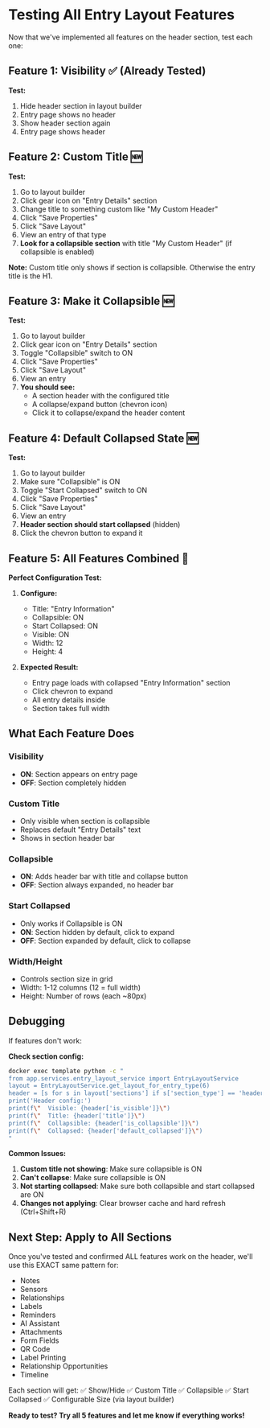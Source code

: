 # Testing All Entry Layout Features

Now that we've implemented all features on the header section, test each one:

## Feature 1: Visibility ✅ (Already Tested)

**Test:**
1. Hide header section in layout builder
2. Entry page shows no header
3. Show header section again
4. Entry page shows header

## Feature 2: Custom Title 🆕

**Test:**
1. Go to layout builder
2. Click gear icon on "Entry Details" section
3. Change title to something custom like "My Custom Header"
4. Click "Save Properties"
5. Click "Save Layout"
6. View an entry of that type
7. **Look for a collapsible section** with title "My Custom Header" (if collapsible is enabled)

**Note:** Custom title only shows if section is collapsible. Otherwise the entry title is the H1.

## Feature 3: Make it Collapsible 🆕

**Test:**
1. Go to layout builder
2. Click gear icon on "Entry Details" section
3. Toggle "Collapsible" switch to ON
4. Click "Save Properties"
5. Click "Save Layout"  
6. View an entry
7. **You should see:**
   - A section header with the configured title
   - A collapse/expand button (chevron icon)
   - Click it to collapse/expand the header content

## Feature 4: Default Collapsed State 🆕

**Test:**
1. Go to layout builder
2. Make sure "Collapsible" is ON
3. Toggle "Start Collapsed" switch to ON
4. Click "Save Properties"
5. Click "Save Layout"
6. View an entry
7. **Header section should start collapsed** (hidden)
8. Click the chevron button to expand it

## Feature 5: All Features Combined 🎯

**Perfect Configuration Test:**

1. **Configure:**
   - Title: "Entry Information"
   - Collapsible: ON
   - Start Collapsed: ON
   - Visible: ON
   - Width: 12
   - Height: 4

2. **Expected Result:**
   - Entry page loads with collapsed "Entry Information" section
   - Click chevron to expand
   - All entry details inside
   - Section takes full width

## What Each Feature Does

### Visibility
- **ON**: Section appears on entry page
- **OFF**: Section completely hidden

### Custom Title
- Only visible when section is collapsible
- Replaces default "Entry Details" text
- Shows in section header bar

### Collapsible
- **ON**: Adds header bar with title and collapse button
- **OFF**: Section always expanded, no header bar

### Start Collapsed
- Only works if Collapsible is ON
- **ON**: Section hidden by default, click to expand
- **OFF**: Section expanded by default, click to collapse

### Width/Height
- Controls section size in grid
- Width: 1-12 columns (12 = full width)
- Height: Number of rows (each ~80px)

## Debugging

If features don't work:

**Check section config:**
```bash
docker exec template python -c "
from app.services.entry_layout_service import EntryLayoutService
layout = EntryLayoutService.get_layout_for_entry_type(6)
header = [s for s in layout['sections'] if s['section_type'] == 'header'][0]
print('Header config:')
print(f\"  Visible: {header['is_visible']}\")
print(f\"  Title: {header['title']}\")
print(f\"  Collapsible: {header['is_collapsible']}\")
print(f\"  Collapsed: {header['default_collapsed']}\")
"
```

**Common Issues:**

1. **Custom title not showing**: Make sure collapsible is ON
2. **Can't collapse**: Make sure collapsible is ON
3. **Not starting collapsed**: Make sure both collapsible and start collapsed are ON
4. **Changes not applying**: Clear browser cache and hard refresh (Ctrl+Shift+R)

## Next Step: Apply to All Sections

Once you've tested and confirmed ALL features work on the header, we'll use this EXACT same pattern for:

- Notes
- Sensors  
- Relationships
- Labels
- Reminders
- AI Assistant
- Attachments
- Form Fields
- QR Code
- Label Printing
- Relationship Opportunities
- Timeline

Each section will get:
✅ Show/Hide
✅ Custom Title
✅ Collapsible
✅ Start Collapsed
✅ Configurable Size (via layout builder)

**Ready to test? Try all 5 features and let me know if everything works!**

